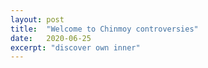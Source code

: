 ```yaml
---
layout: post
title:  "Welcome to Chinmoy controversies"
date:   2020-06-25
excerpt: "discover own inner"
---
```

